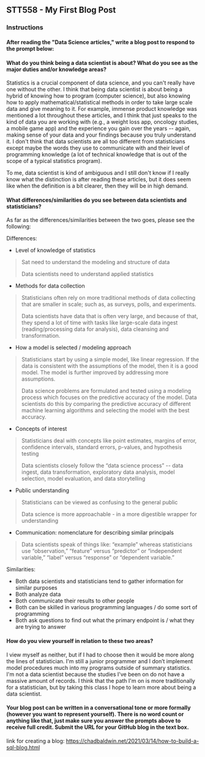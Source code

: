 ## STT558 - My First Blog Post

### Instructions
#### After reading the "Data Science articles," write a blog post to respond to the prompt below:

#### What do you think being a data scientist is about? What do you see as the major duties and/or knowledge areas?  

Statistics is a crucial component of data science, and you can't really have one without the other. I think that being data scientist is about being a hybrid of knowing how to program (computer science), but also knowing how to apply mathematical/statistical methods in order to take large scale data and give meaning to it. For example, immense product knowledge was mentioned a lot throughout these articles, and I think that just speaks to the kind of data you are working with (e.g., a weight loss app, oncology studies, a mobile game app) and the experience you gain over the years -- again, making sense of your data and your findings because you truly understand it. I don't think that data scientists are all too different from statisticians except maybe the words they use to communicate with and their level of programming knowledge (a lot of technical knowledge that is out of the scope of a typical statistics program). 

To me, data scientist is kind of ambiguous and I still don't know if I really know what the distinction is after reading these articles, but it does seem like when the definition is a bit clearer, then they will be in high demand. 
   
#### What differences/similarities do you see between data scientists and statisticians?  

As far as the differences/similarities between the two goes, please see the following:

Differences:
- Level of knowledge of statistics
> Sat need to understand the modeling and structure of data
>
> Data scientists need to understand applied statistics

- Methods for data collection
> Statisticians often rely on more traditional methods of data collecting that are smaller in scale; such as, as surveys, polls, and experiments. 
> 
> Data scientists have data that is often very large, and because of that, they spend a lot of time with tasks like large-scale data ingest (reading/processing data for analysis), data cleansing and transformation.

- How a model is selected / modeling approach
> Statisticians start by using a simple model, like linear regression. If the data is consistent with the assumptions of the model, then it is a good model. The model is further improved by addressing more assumptions.
> 
> Data science problems are formulated and tested using a modeling process which focuses on the predictive accuracy of the model. Data scientists do this by comparing the predictive accuracy of different machine learning algorithms and selecting the model with the best accuracy.

- Concepts of interest
> Statisticians deal with concepts like point estimates, margins of error, confidence intervals, standard errors, p-values, and hypothesis testing
> 
> Data scientists closely follow the “data science process” -- data ingest, data transformation, exploratory data analysis, model selection, model evaluation, and data storytelling 

- Public understanding
> Statisticians can be viewed as confusing to the general public
> 
> Data science is more approachable - in a more digestible wrapper for understanding

- Communication: nomenclature for describing similar principals
> Data scientists speak of things like: “example” whereas statisticians use “observation,” “feature” versus “predictor” or “independent variable,” “label” versus “response” or “dependent variable.”

Similarities:
- Both data scientists and statisticians tend to gather information for similar purposes
- Both analyze data
- Both communicate their results to other people 
- Both can be skilled in various programming languages / do some sort of programming
- Both ask questions to find out what the primary endpoint is / what they are trying to answer
 
#### How do you view yourself in relation to these two areas?

I view myself as neither, but if I had to choose then it would be more along the lines of statistician. I'm still a junior programmer and I don’t implement model procedures much into my programs outside of summary statistics. I'm not a data scientist because the studies I've been on do not have a massive amount of records. I think that the path I'm on is more traditionally for a statistician, but by taking this class I hope to learn more about being a data scientist. 

#### Your blog post can be written in a conversational tone or more formally (however you want to represent yourself). There is no word count or anything like that, just make sure you answer the prompts above to receive full credit. Submit the URL for your GitHub blog in the text box. 

link for creating a blog: https://chadbaldwin.net/2021/03/14/how-to-build-a-sql-blog.html

